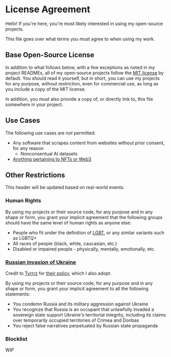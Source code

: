 # License Agreement

Hello! If you're here, you're most likely interested in using my open-source projects.

This file goes over what terms you must agree to when using my work.

## Base Open-Source License

In addition to what follows below, with a few exceptions as noted in my project READMEs, all of my open-source projects follow the [MIT license](https://opensource.org/license/mit/) by default. You should read it yourself, but in short, you can use my projects for any purpose, without restriction, even for commercial use, as long as you include a copy of the MIT license.

In addition, you must also provide a copy of, or directly link to, this file somewhere in your project.

## Use Cases

The following use cases are *not* permitted:

- Any software that scrapes content from websites without prior consent, for any reason
  - Nonconsentual AI datasets
- [Anything pertaining to NFTs or Web3](https://yesterweb.org/no-to-web3/)

## Other Restrictions

This header will be updated based on real-world events.

### Human Rights

By using my projects or their source code, for any purpose and in any shape or form, you grant your implicit agreement that the following groups should have the same level of human rights as anyone else:

- People who fit under the definition of [LGBT](https://en.wikipedia.org/wiki/LGBT), or any similar variants such as LGBTQ+
- All races of people (black, white, caucasian, etc.)
- Disabled or impaired people - physically, mentally, emotionally, etc.

### [Russian invasion of Ukraine](https://war.ukraine.ua/)

Credit to [Tyrrrz](https://github.com/Tyrrrz) for [their policy](https://github.com/Tyrrrz/DiscordChatExporter#terms-of-use), which I also adopt.

By using my projects or their source code, for any purpose and in any shape or form, you grant your implicit agreement to all the following statements:

- You condemn Russia and its military aggression against Ukraine
- You recognize that Russia is an occupant that unlawfully invaded a sovereign state support Ukraine's territorial integrity, including its claims over temporarily occupied territories of Crimea and Donbas
- You reject false narratives perpetuated by Russian state propaganda

### Blocklist

WIP
